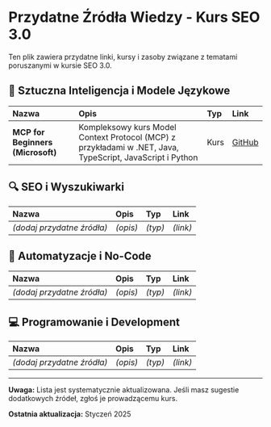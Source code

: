 # Przydatne Źródła Wiedzy - Kurs SEO 3.0

Ten plik zawiera przydatne linki, kursy i zasoby związane z tematami poruszanymi w kursie SEO 3.0.

## 🤖 Sztuczna Inteligencja i Modele Językowe

| Nazwa | Opis | Typ | Link |
|:------|:-----|:----|:-----|
| **MCP for Beginners (Microsoft)** | Kompleksowy kurs Model Context Protocol (MCP) z przykładami w .NET, Java, TypeScript, JavaScript i Python | Kurs | [GitHub](https://github.com/microsoft/mcp-for-beginners/) |

## 🔍 SEO i Wyszukiwarki

| Nazwa | Opis | Typ | Link |
|:------|:-----|:----|:-----|
| *(dodaj przydatne źródła)* | *(opis)* | *(typ)* | *(link)* |

## 🔧 Automatyzacje i No-Code

| Nazwa | Opis | Typ | Link |
|:------|:-----|:----|:-----|
| *(dodaj przydatne źródła)* | *(opis)* | *(typ)* | *(link)* |

## 💻 Programowanie i Development

| Nazwa | Opis | Typ | Link |
|:------|:-----|:----|:-----|
| *(dodaj przydatne źródła)* | *(opis)* | *(typ)* | *(link)* |

---

**Uwaga:** Lista jest systematycznie aktualizowana. Jeśli masz sugestie dodatkowych źródeł, zgłoś je prowadzącemu kurs.

**Ostatnia aktualizacja:** Styczeń 2025 
